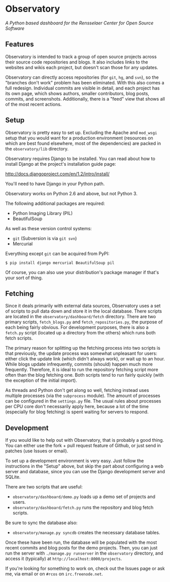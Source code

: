 # Observatory
_A Python based dashboard for the Rensselaer Center for Open Source Software_

## Features
Observatory is intended to track a group of open source projects across
their source code repositories and blogs. It also includes links to the
websites and wikis each project, but doesn't scan those for any updates.

Observatory can directly access repositories (for `git`, `hg`, and `svn`),
so the "branches don't work" problem has been eliminated. With this also comes
a full redesign. Individual commits are visible in detail, and each project
has its own page, which shows authors, smaller contributors, blog posts,
commits, and screenshots. Additionally, there is a "feed" view that shows all
of the most recent actions.

## Setup
Observatory is pretty easy to set up. Excluding the Apache and `mod_wsgi`
setup that you would want for a production environment (resources on which are
best found elsewhere, most of the dependencies) are packed in the
`observatory/lib` directory.

Observatory requires Django to be installed. You can read about how to install
Django at the project's installation guide page:

http://docs.djangoproject.com/en/1.2/intro/install/

You'll need to have Django in your Python path.

Observatory works on Python 2.6 and above, but not Python 3.

The following additional packages are required:

* Python Imaging Library (PIL)
* BeautifulSoup

As well as these version control systems:

* `git` (Subversion is via `git svn`)
* Mercurial

Everything except `git` can be acquired from PyPI:

`$ pip install django mercurial BeautifulSoup pil`

Of course, you can also use your distribution's package manager if that's your
sort of thing.

## Fetching
Since it deals primarily with external data sources, Observatory uses a set of
scripts to pull data down and store it in the local database. There scripts are
located in the `observatory/dashboard/fetch` directory. There are two primary
scripts, `fetch_blogs.py` and `fetch_repositories.py`, the purpose of each
being fairly obvious. For development purposes, there is also a `fetch.py`
script (located up a directory from the others) which runs both fetch scripts.

The primary reason for splitting up the fetching process into two scripts is
that previously, the update process was somewhat unpleasant for users: either
click the update link (which didn't always work), or wait up to an hour. While
blogs update infrequently, commits (should) happen much more frequently.
Therefore, it is ideal to run the repository fetching script more often than
the blog fetching one. Both scripts tend to run fairly quickly (with the
exception of the initial import).

As threads and Python don't get along so well, fetching instead uses multiple
processes (via the `subprocess` module). The amount of processes can be
configured in the `settings.py` file. The usual rules about processes per CPU
core don't necessarily apply here, because a lot of the time (especially for
blog fetching) is spent waiting for servers to respond.

## Development
If you would like to help out with Observatory, that is probably a good thing.
You can either use the fork + pull request feature of Github, or just send in
patches (use Issues or email).

To set up a development environment is very easy. Just follow the instructions
in the "Setup" above, but skip the part about configuring a web server and
database, since you can use the Django development server and SQLite.

There are two scripts that are useful:

* `observatory/dashboard/demo.py` loads up a demo set of projects and users.
* `observatory/dashboard/fetch.py` runs the repository and blog fetch scripts.

Be sure to sync the database also:

* `observatory/manage.py syncdb`  creates the necessary database tables.

Once these have been run, the database will be populated with the most
recent commits and blog posts for the demo projects. Then, you can just run the
server with `./manage.py runserver` in the `observatory` directory, and access
it (typically) at `http://localhost:8000/projects`.

If you're looking for something to work on, check out the Issues page or ask
me, via email or on `#rcos` on `irc.freenode.net`.

